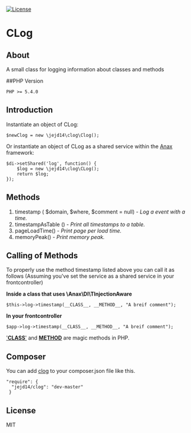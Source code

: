 [![License](https://poser.pugx.org/dlid/cdbyuml/license.svg)](https://packagist.org/packages/jejd14/clog)

# CLog
## About
A small class for logging information about classes and methods

##PHP Version
<pre><code>PHP >= 5.4.0</code></pre>

## Introduction
Instantiate an object of CLog:
<pre><code>$newClog = new \jejd14\clog\Clog();</code></pre>

Or instantiate an object of CLog as a shared service within the [Anax](https://github.com/mosbth/Anax-MVC) framework:
<pre><code>$di->setShared('log', function() {
    $log = new \jejd14\clog\CLog();
    return $log;
});</code></pre>

## Methods

1. timestamp ( $domain, $where, $comment = null) - *Log a event with a time.*
2. timestampAsTable () - *Print all timestamps to a table.*
3. pageLoadTime() - *Print page per load time.*
4. memoryPeak() - *Print memory peak.*

## Calling of Methods
To properly use the method timestamp listed above you can call it as follows
(Assuming you've set the service as a shared service in your frontcontroller)

__Inside a class that uses \Anax\DI\TInjectionAware__
<pre><code>$this->log->timestamp(__CLASS__, __METHOD__, "A breif comment");</code></pre>

__In your frontcontroller__
<pre><code>$app->log->timestamp(__CLASS__, __METHOD__, "A breif comment");</code></pre>

['__CLASS__'](http://php.net/manual/en/language.constants.predefined.php) and [__METHOD__](http://php.net/manual/en/language.constants.predefined.php) are magic methods in PHP.

## Composer
You can add [clog](https://packagist.org/packages/jejd14/clog) to your composer.json file like this.

<pre><code>"require": {
  "jejd14/clog": "dev-master"
 }</code></pre>
 
## License
 MIT
